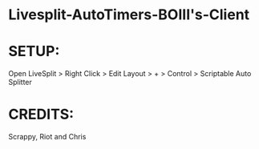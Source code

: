 # Livesplit-AutoTimers-BOIII's-Client

# SETUP:
Open LiveSplit > Right Click > Edit Layout > + > Control > Scriptable Auto Splitter

# CREDITS:
Scrappy, Riot and Chris
